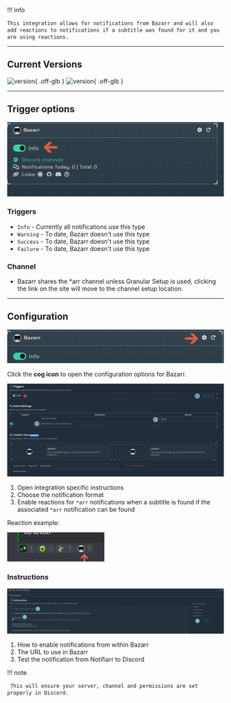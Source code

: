 !!! info

    This integration allows for notifications from Bazarr and will also add reactions to notifications if a subtitle was found for it and you are using reactions.

---

## Current Versions

![version](https://img.shields.io/badge/dynamic/json?query=%24.version&url=https%3A%2F%2Fraw.githubusercontent.com%2Fhotio%2Fbazarr%2Frelease%2FVERSION.json&label=Latest%20Version&style=for-the-badge&color=526cfe){ .off-glb } ![version](https://img.shields.io/badge/dynamic/json?query=%24.version&url=https%3A%2F%2Fraw.githubusercontent.com%2Fhotio%2Fbazarr%2Fnightly%2FVERSION.json&label=Latest%20Version&style=for-the-badge&color=526cfe){ .off-glb }

---

## Trigger options

![triggers-channels.png](../../assets/screenshots/integrations/bazarr/triggers-channels.png)

### Triggers

- `Info` - Currently all notifications use this type
- `Warning` - To date, Bazarr doesn't use this type
- `Success` - To date, Bazarr doesn't use this type
- `Failure` - To date, Bazarr doesn't use this type

### Channel

- Bazarr shares the *arr channel unless Granular Setup is used, clicking the link on the site will move to the channel setup location.

---

## Configuration

![open-configuration.png](../../assets/screenshots/integrations/bazarr/open-configuration.png)

Click the **cog icon** to open the configuration options for Bazarr.

![configuration.png](../../assets/screenshots/integrations/bazarr/configuration.png)

1. Open integration specific instructions
1. Choose the notification format
1. Enable reactions for `*arr` notifications when a subtitle is found if the associated `*arr` notification can be found

Reaction example:

![reaction.png](../../assets/screenshots/integrations/bazarr/reaction.png)


### Instructions

![instructions.png](../../assets/screenshots/integrations/bazarr/instructions.png)

1. How to enable notifications from within Bazarr
1. The URL to use in Bazarr
1. Test the notification from Notifiarr to Discord
 
!!! note
   
     This will ensure your server, channel and permissions are set properly in Discord.
